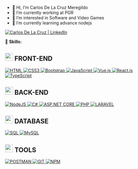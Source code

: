 - 👋 Hi, I’m Carlos De La Cruz Meregildo
- 🔭 I’m currently working at PGR
- 👀 I’m interested in Software and Video Games
- 🌱 I’m currently learning advance nodejs

<a href="https://www.linkedin.com/in/carlos-de-la-cruz-meregildo-5673b1141/">
    <img alt="Carlos De La Cruz | LinkedIn" title="Connect with me on LinkedIn" src="https://img.shields.io/badge/LinkedIn-0077B5?style=for-the-badge&logo=linkedin&logoColor=white"/>
</a>

🚀 **Skills:**

## <img src="https://media.giphy.com/media/u1WhXLjwgcXpHJBMRM/giphy.gif" width="26"> FRONT-END  


<a href="https://github.com/search?q=user%3AJadhielv+is%3Arepo+language%3Ahtml+fork%3Atrue">
    <img alt="HTML" src="https://img.shields.io/badge/HTML%20-%23E34F26.svg?logo=html5&logoColor=white">
</a>

<a href="https://github.com/search?q=user%3AJadhielv+is%3Arepo+language%3Ahtml+fork%3Atrue">
    <img alt="CSS3" src="https://img.shields.io/badge/CSS-%23007ACC.svg?logo=css3&logoColor=white">
</a>


<a href="https://github.com/search?q=user%3AJadhielv+is%3Arepo+language%3Ahtml+fork%3Atrue">
    <img alt="Bootstrap" src="https://img.shields.io/badge/Bootstrap%20-%23007ACC.svg?logo=bootstrap&logoColor=white">
</a>

<a href="https://github.com/search?q=user%3AJadhielv+is%3Arepo+language%3Ajavascript+fork%3Atrue">
    <img alt="JavaScript" src="https://img.shields.io/badge/JavaScript%20-%23F7DF1E.svg?logo=javascript&logoColor=black">
</a>

<a href="https://github.com/search?q=user%3AJadhielv+is%3Arepo+language%3Avue+fork%3Atrue">
    <img alt="Vue.js" src="https://img.shields.io/badge/Vue.js-%2335495e.svg?logo=vue.js&logoColor=%234FC08D">
</a>

<a href="https://github.com/search?q=user%3AJadhielv+is%3Arepo+language%3Avue+fork%3Atrue">
    <img alt="React.js" src="https://img.shields.io/badge/React%20-%23007ACC.svg?logo=react&logoColor=white">
</a>

<a href="https://github.com/search?q=user%3AJadhielv+is%3Arepo+language%3AtypeScript+fork%3Atrue">
    <img alt="TypeScript" src="https://img.shields.io/badge/TypeScript%20-%23007ACC.svg?logo=typescript&logoColor=white">
</a>


## <img src="https://media.giphy.com/media/C4NdKtRaQE9m8/giphy.gif" width="26"> BACK-END  

<a href="https://github.com/search?q=user%3AJadhielv+is%3Arepo+language%3Ajavascript+fork%3Atrue">
    <img alt="NodeJS" src="https://img.shields.io/badge/Node.js%20-%2343853D.svg?logo=node.js&logoColor=white">
</a>

<a href="https://github.com/search?q=user%3AJadhielv+is%3Arepo+language%3Acsharp+fork%3Atrue">
    <img alt="C#" src="https://img.shields.io/badge/C%23%20-%23239120.svg?logo=c-sharp&logoColor=white">
</a>

<a href="https://github.com/search?q=user%3AJadhielv+is%3Arepo+language%3Acsharp+fork%3Atrue">
    <img alt="ASP.NET CORE" src="https://img.shields.io/badge/ASP.NET%20Core%20-%23025E8C.svg?logo=.net&logoColor=white">
</a>


<a href="#">
    <img alt="PHP" src="https://img.shields.io/badge/PHP-%23025E8C.svg?logo=php&logoColor=white">
</a>

<a href="#">
    <img alt="LARAVEL" src="https://img.shields.io/badge/Laravel-%23E34F26.svg?logo=laravel&logoColor=white">
</a>


## <img src="https://media.giphy.com/media/970Sr8vpwEbXG/giphy.gif" width="26"> DATABASE 

<a href="#">
    <img alt="SQL" src="https://img.shields.io/badge/SQL%20-%23025E8C.svg?logo=amazon-dynamodb&logoColor=white">
</a>

<a href="#">
    <img alt="MySQL" src="https://img.shields.io/badge/MySQL-00000F.svg?logo=mysql&logoColor=white">
</a>


## <img src="https://media.giphy.com/media/YPcK9TTV2CuCJp7ki6/giphy.gif" width="26"> TOOLS 


<a href="#">
    <img alt="POSTMAN" src="https://img.shields.io/badge/Postman-%23E34F26.svg?logo=postman&logoColor=white">
</a>

<a href="#">
    <img alt="GIT" src="https://img.shields.io/badge/GIT%20-%23E34F26.svg?logo=git&logoColor=white">
</a>


<a href="#">
    <img alt="NPM" src="https://img.shields.io/badge/Npm-%23E34F26.svg?logo=npm&logoColor=white">
</a>






